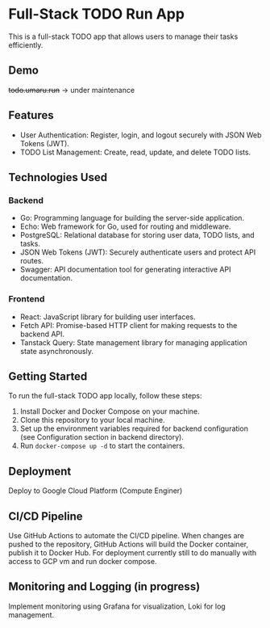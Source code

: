 # Full-Stack TODO Run App

This is a full-stack TODO app that allows users to manage their tasks efficiently. 

## Demo

~~todo.umaru.run~~ -> under maintenance

## Features

- User Authentication: Register, login, and logout securely with JSON Web Tokens (JWT).
- TODO List Management: Create, read, update, and delete TODO lists.

## Technologies Used

### Backend

- Go: Programming language for building the server-side application.
- Echo: Web framework for Go, used for routing and middleware.
- PostgreSQL: Relational database for storing user data, TODO lists, and tasks.
- JSON Web Tokens (JWT): Securely authenticate users and protect API routes.
- Swagger: API documentation tool for generating interactive API documentation.

### Frontend

- React: JavaScript library for building user interfaces.
- Fetch API: Promise-based HTTP client for making requests to the backend API.
- Tanstack Query: State management library for managing application state asynchronously.

## Getting Started

To run the full-stack TODO app locally, follow these steps:

1. Install Docker and Docker Compose on your machine.
2. Clone this repository to your local machine.
3. Set up the environment variables required for backend configuration (see Configuration section in backend directory).
4. Run `docker-compose up -d` to start the containers.

## Deployment

Deploy to Google Cloud Platform (Compute Enginer)

## CI/CD Pipeline

Use GitHub Actions to automate the CI/CD pipeline. When changes are pushed to the repository, GitHub Actions will build the Docker container, publish it to Docker Hub. For deployment currently still to do manually with access to GCP vm and run docker compose.

## Monitoring and Logging (in progress)

Implement monitoring using Grafana for visualization, Loki for log management.
